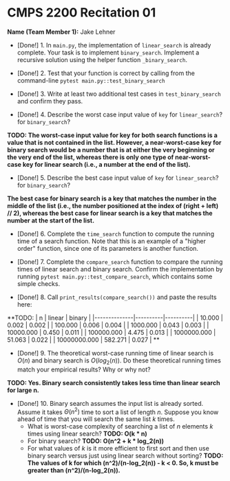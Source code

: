 # CMPS 2200  Recitation 01

**Name (Team Member 1):** Jake Lehner  

- [Done!] 1. In `main.py`, the implementation of `linear_search` is already complete. Your task is to implement `binary_search`. Implement a recursive solution using the helper function `_binary_search`. 

- [Done!] 2. Test that your function is correct by calling from the command-line `pytest main.py::test_binary_search`

- [Done!] 3. Write at least two additional test cases in `test_binary_search` and confirm they pass.

- [Done!] 4. Describe the worst case input value of `key` for `linear_search`? for `binary_search`? 

**TODO: The worst-case input value for key for both search functions is a value that is not contained in the list. However, a near-worst-case key for binary search would be a number that is at either the very beginning or the very end of the list, whereas there is only one type of near-worst-case key for linear search (i.e., a number at the end of the list).**

- [Done!] 5. Describe the best case input value of `key` for `linear_search`? for `binary_search`? 

**The best case for binary search is a key that matches the number in the middle of the list (i.e., the number positioned at the index of (right + left) // 2), whereas the best case for linear search is a key that matches the number at the start of the list.**

- [Done!] 6. Complete the `time_search` function to compute the running time of a search function. Note that this is an example of a "higher order" function, since one of its parameters is another function.

- [Done!] 7. Complete the `compare_search` function to compare the running times of linear search and binary search. Confirm the implementation by running `pytest main.py::test_compare_search`, which contains some simple checks.

- [Done!] 8. Call `print_results(compare_search())` and paste the results here:

**TODO:
|            n |   linear |   binary |
|--------------|----------|----------|
|       10.000 |    0.002 |    0.002 |
|      100.000 |    0.006 |    0.004 |
|     1000.000 |    0.043 |    0.003 |
|    10000.000 |    0.450 |    0.011 |
|   100000.000 |    4.475 |    0.013 |
|  1000000.000 |   51.063 |    0.022 |
| 10000000.000 |  582.271 |    0.027 |
**

- [Done!] 9. The theoretical worst-case running time of linear search is $O(n)$ and binary search is $O(log_2(n))$. Do these theoretical running times match your empirical results? Why or why not?

**TODO: Yes. Binary search consistently takes less time than linear search for large n.**

- [Done!] 10. Binary search assumes the input list is already sorted. Assume it takes $\Theta(n^2)$ time to sort a list of length $n$. Suppose you know ahead of time that you will search the same list $k$ times. 
  + What is worst-case complexity of searching a list of $n$ elements $k$ times using linear search? **TODO: O(k * n)**
  + For binary search? **TODO: O(n^2 + k * log_2(n))**
  + For what values of $k$ is it more efficient to first sort and then use binary search versus just using linear search without sorting? **TODO: The values of k for which (n^2)/(n-log_2(n)) - k < 0. So, k must be greater than (n^2)/(n-log_2(n)).**

